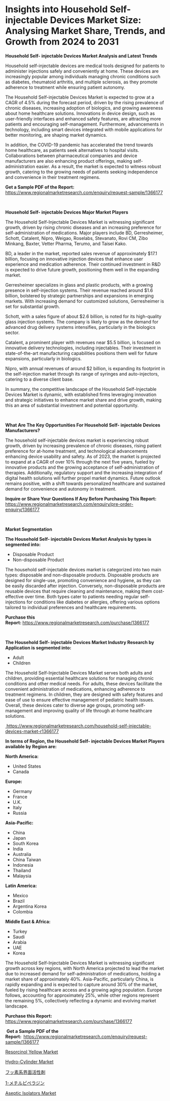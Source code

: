 <p><h1>Insights into Household Self- injectable Devices Market Size: Analysing Market Share, Trends, and Growth from 2024 to 2031</h1></p><p><strong>Household Self- injectable Devices Market Analysis and Latest Trends</strong></p>
<p><p>Household self-injectable devices are medical tools designed for patients to administer injections safely and conveniently at home. These devices are increasingly popular among individuals managing chronic conditions such as diabetes, rheumatoid arthritis, and multiple sclerosis, as they promote adherence to treatment while ensuring patient autonomy.</p><p>The Household Self-injectable Devices Market is expected to grow at a CAGR of 4.5% during the forecast period, driven by the rising prevalence of chronic diseases, increasing adoption of biologics, and growing awareness about home healthcare solutions. Innovations in device design, such as user-friendly interfaces and enhanced safety features, are attracting more patients and encouraging self-management. Furthermore, advancements in technology, including smart devices integrated with mobile applications for better monitoring, are shaping market dynamics.</p><p>In addition, the COVID-19 pandemic has accelerated the trend towards home healthcare, as patients seek alternatives to hospital visits. Collaborations between pharmaceutical companies and device manufacturers are also enhancing product offerings, making self-administration easier. As a result, the market is expected to witness robust growth, catering to the growing needs of patients seeking independence and convenience in their treatment regimens.</p></p>
<p><strong>Get a Sample PDF of the Report:&nbsp;</strong> <a href="https://www.regionalmarketresearch.com/enquiry/request-sample/1366177">https://www.regionalmarketresearch.com/enquiry/request-sample/1366177</a></p>
<p>&nbsp;</p>
<p><strong>Household Self- injectable Devices Major Market Players</strong></p>
<p><p>The Household Self-Injectable Devices Market is witnessing significant growth, driven by rising chronic diseases and an increasing preference for self-administration of medications. Major players include BD, Gerresheimer, Schott, Catalent, Nipro, Weigao, Roselabs, Stevanato, Rovi CM, Zibo Minkang, Baxter, Vetter Pharma, Terumo, and Taisei Kako.</p><p>BD, a leader in the market, reported sales revenue of approximately $17.1 billion, focusing on innovative injection devices that enhance user experience and medication adherence. Their continued investment in R&D is expected to drive future growth, positioning them well in the expanding market.</p><p>Gerresheimer specializes in glass and plastic products, with a growing presence in self-injection systems. Their revenue reached around $1.6 billion, bolstered by strategic partnerships and expansions in emerging markets. With increasing demand for customized solutions, Gerresheimer is set for substantial growth.</p><p>Schott, with a sales figure of about $2.6 billion, is noted for its high-quality glass injection systems. The company is likely to grow as the demand for advanced drug delivery systems intensifies, particularly in the biologics sector.</p><p>Catalent, a prominent player with revenues near $5.5 billion, is focused on innovative delivery technologies, including injectables. Their investment in state-of-the-art manufacturing capabilities positions them well for future expansions, particularly in biologics.</p><p>Nipro, with annual revenues of around $2 billion, is expanding its footprint in the self-injection market through its range of syringes and auto-injectors, catering to a diverse client base.</p><p>In summary, the competitive landscape of the Household Self-Injectable Devices Market is dynamic, with established firms leveraging innovation and strategic initiatives to enhance market share and drive growth, making this an area of substantial investment and potential opportunity.</p></p>
<p>&nbsp;</p>
<p><strong>What Are The Key Opportunities For Household Self- injectable Devices Manufacturers?</strong></p>
<p><p>The household self-injectable devices market is experiencing robust growth, driven by increasing prevalence of chronic diseases, rising patient preference for at-home treatment, and technological advancements enhancing device usability and safety. As of 2023, the market is projected to expand at a CAGR of over 10% through the next five years, fueled by innovative products and the growing acceptance of self-administration of therapies. Additionally, regulatory support and the increasing integration of digital health solutions will further propel market dynamics. Future outlook remains positive, with a shift towards personalized healthcare and sustained demand for convenience and autonomy in treatment.</p></p>
<p><strong>Inquire or Share Your Questions If Any Before Purchasing This Report:</strong> <a href="https://www.regionalmarketresearch.com/enquiry/pre-order-enquiry/1366177">https://www.regionalmarketresearch.com/enquiry/pre-order-enquiry/1366177</a></p>
<p>&nbsp;</p>
<p><strong>Market Segmentation</strong></p>
<p><strong>The Household Self- injectable Devices Market Analysis by types is segmented into:</strong></p>
<p><ul><li>Disposable Product</li><li>Non-disposable Product</li></ul></p>
<p><p>The household self-injectable devices market is categorized into two main types: disposable and non-disposable products. Disposable products are designed for single-use, promoting convenience and hygiene, as they can be easily discarded after injection. Conversely, non-disposable products are reusable devices that require cleaning and maintenance, making them cost-effective over time. Both types cater to patients needing regular self-injections for conditions like diabetes or allergies, offering various options tailored to individual preferences and healthcare requirements.</p></p>
<p><strong>Purchase this Report:&nbsp;</strong><a href="https://www.regionalmarketresearch.com/purchase/1366177">https://www.regionalmarketresearch.com/purchase/1366177</a></p>
<p>&nbsp;</p>
<p><strong>The Household Self- injectable Devices Market Industry Research by Application is segmented into:</strong></p>
<p><ul><li>Adult</li><li>Children</li></ul></p>
<p><p>The Household Self-Injectable Devices Market serves both adults and children, providing essential healthcare solutions for managing chronic conditions and other medical needs. For adults, these devices facilitate the convenient administration of medications, enhancing adherence to treatment regimens. In children, they are designed with safety features and ease of use to ensure effective management of pediatric health issues. Overall, these devices cater to diverse age groups, promoting self-management and improving quality of life through at-home healthcare solutions.</p></p>
<p><a href="https://www.regionalmarketresearch.com/household-self-injectable-devices-market-r1366177">&nbsp;https://www.regionalmarketresearch.com/household-self-injectable-devices-market-r1366177</a></p>
<p><strong>In terms of Region, the Household Self- injectable Devices Market Players available by Region are:</strong></p>
<p>
    <p> <strong> North America: </strong>
        <ul>
            <li>United States</li>
            <li>Canada</li>
        </ul>
        </p> 
    <p> <strong> Europe: </strong>
        <ul>
            <li>Germany</li>
            <li>France</li>
            <li>U.K.</li>
            <li>Italy</li>
            <li>Russia</li>
        </ul>
        </p> 
    <p> <strong> Asia-Pacific: </strong>
        <ul>
            <li>China</li>
            <li>Japan</li>
            <li>South Korea</li>
            <li>India</li>
            <li>Australia</li>
            <li>China Taiwan</li>
            <li>Indonesia</li>
            <li>Thailand</li>
            <li>Malaysia</li>
        </ul>
        </p> 
    <p> <strong> Latin America: </strong>
        <ul>
            <li>Mexico</li>
            <li>Brazil</li>
            <li>Argentina Korea</li>
            <li>Colombia</li>
        </ul>
        </p> 
    <p> <strong> Middle East & Africa: </strong>
        <ul>
            <li>Turkey</li>
            <li>Saudi</li>
            <li>Arabia</li>
            <li>UAE</li>
            <li>Korea</li>
        </ul>
    </p>
    </p>
<p><p>The Household Self-Injectable Devices Market is witnessing significant growth across key regions, with North America projected to lead the market due to increased demand for self-administration of medications, holding a market share of approximately 40%. Asia-Pacific, particularly China, is rapidly expanding and is expected to capture around 30% of the market, fueled by rising healthcare access and a growing aging population. Europe follows, accounting for approximately 25%, while other regions represent the remaining 5%, collectively reflecting a dynamic and evolving market landscape.</p></p>
<p><strong>Purchase this Report: </strong><a href="https://www.regionalmarketresearch.com/purchase/1366177">https://www.regionalmarketresearch.com/purchase/1366177</a></p>
<p>&nbsp;<strong>Get a Sample PDF of the Report:&nbsp;&nbsp;</strong><a href="https://www.regionalmarketresearch.com/enquiry/request-sample/1366177">https://www.regionalmarketresearch.com/enquiry/request-sample/1366177</a></p>
<p><strong></strong></p>
<p><p><a href="https://issuu.com/reportprime-2/docs/resorcinol-yellow-market-size-2030._9dc405e1e3f978">Resorcinol Yellow Market</a></p><p><a href="https://medium.com/@krystalatkinson35/hydro-cylinder-market-insights-product-type-application-trends-and-regional-analysis-from-2024-997bc9c4a623?postPublishedType=repub">Hydro-Cylinder Market</a></p><p><a href="https://medium.com/@nicolasrown5/%E3%83%95%E3%83%AB%E3%82%AA%E3%83%AD%E3%82%B5%E3%83%BC%E3%83%95%E3%82%A1%E3%82%AF%E3%82%BF%E3%83%B3%E3%83%88%E5%B8%82%E5%A0%B4%E3%81%AE%E6%96%B0%E3%81%9F%E3%81%AA%E5%8B%95%E5%90%91%E3%81%A82024%E5%B9%B4%E3%81%8B%E3%82%892031%E5%B9%B4%E3%81%BE%E3%81%A7%E3%81%AE%E5%B0%86%E6%9D%A5%E3%81%AE%E5%B1%95%E6%9C%9B-26ab85778b1b?postPublishedType=repub">フッ素系界面活性剤</a></p><p><a href="https://medium.com/@nicolasrown5/%E3%82%B0%E3%83%AD%E3%83%BC%E3%83%90%E3%83%AB1-%E3%83%A1%E3%83%81%E3%83%AB%E3%83%94%E3%83%9A%E3%83%A9%E3%82%B8%E3%83%B3%E5%B8%82%E5%A0%B4-%E5%B8%82%E5%A0%B4%E3%82%B7%E3%82%A7%E3%82%A2-%E5%B8%82%E5%A0%B4%E5%8B%95%E5%90%91-%E3%81%9D%E3%81%97%E3%81%A6%E4%BB%8A%E5%BE%8C%E3%81%AE%E6%88%90%E9%95%B7%E3%82%92%E6%8E%A2%E3%82%8B-013ff708b949?postPublishedType=repub">1-メチルピペラジン</a></p><p><a href="https://www.linkedin.com/pulse/aseptic-isolators-market-outlook-share-analysis-growth-vrkrc">Aseptic Isolators Market</a></p></p>